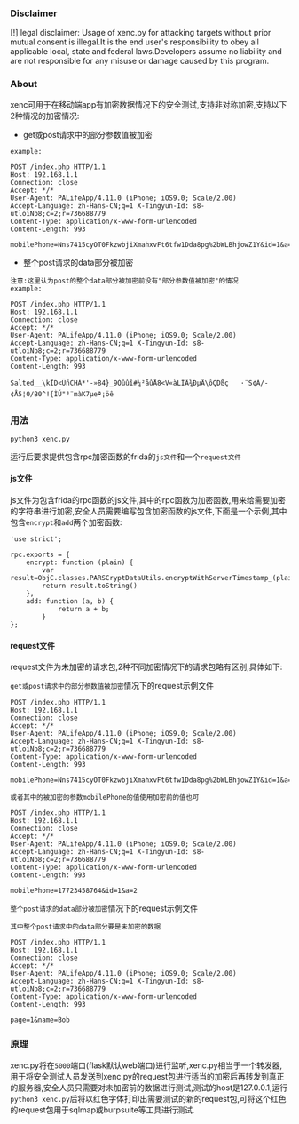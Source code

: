 
### Disclaimer

[!] legal disclaimer: Usage of xenc.py for attacking targets without prior mutual consent is illegal.It is the end user's responsibility to obey all applicable local, state and federal laws.Developers assume no liability and are not responsible for any misuse or damage caused by this program.

### About

xenc可用于在移动端app有加密数据情况下的安全测试,支持非对称加密,支持以下2种情况的加密情况:

+ get或post请求中的部分参数值被加密

``` 
example:

POST /index.php HTTP/1.1 
Host: 192.168.1.1 
Connection: close 
Accept: */* 
User-Agent: PALifeApp/4.11.0 (iPhone; iOS9.0; Scale/2.00) 
Accept-Language: zh-Hans-CN;q=1 X-Tingyun-Id: s8-utloiNb8;c=2;r=736688779 
Content-Type: application/x-www-form-urlencoded 
Content-Length: 993

mobilePhone=Nns7415cyOT0FkzwbjiXmahxvFt6tfw1Dda8pg%2bWLBhjowZ1Y&id=1&a=2
```


+ 整个post请求的data部分被加密

```
注意:这里认为post的整个data部分被加密前没有"部分参数值被加密"的情况
example:

POST /index.php HTTP/1.1 
Host: 192.168.1.1 
Connection: close 
Accept: */* 
User-Agent: PALifeApp/4.11.0 (iPhone; iOS9.0; Scale/2.00) 
Accept-Language: zh-Hans-CN;q=1 X-Tingyun-Id: s8-utloiNb8;c=2;r=736688779 
Content-Type: application/x-www-form-urlencoded 
Content-Length: 993

Salted__\kÏ D<ÜñCHÁ*'-»84}_9Óûûî#¼²åûÅ8<V«àLÎÃ¾ÐµÄ\ôÇDßç	·¨S¢À/-¢Å5¦0/B0^!{ÌÚ"³¨màK7µeª¡öê
```

### 用法

`python3 xenc.py`

运行后要求提供包含rpc加密函数的frida的`js文件`和一个`request文件`

#### js文件

js文件为包含frida的rpc函数的js文件,其中的rpc函数为加密函数,用来给需要加密的字符串进行加密,安全人员需要编写包含加密函数的js文件,下面是一个示例,其中包含`encrypt`和`add`两个加密函数:

```
'use strict';

rpc.exports = {
    encrypt: function (plain) {
        var result=ObjC.classes.PARSCryptDataUtils.encryptWithServerTimestamp_(plain)
        return result.toString()
    },
    add: function (a, b) {
            return a + b;
        }
};

```

#### request文件

request文件为未加密的请求包,2种不同加密情况下的请求包略有区别,具体如下:

`get或post请求中的部分参数值被加密`情况下的request示例文件

```
POST /index.php HTTP/1.1 
Host: 192.168.1.1 
Connection: close 
Accept: */* 
User-Agent: PALifeApp/4.11.0 (iPhone; iOS9.0; Scale/2.00) 
Accept-Language: zh-Hans-CN;q=1 X-Tingyun-Id: s8-utloiNb8;c=2;r=736688779 
Content-Type: application/x-www-form-urlencoded 
Content-Length: 993

mobilePhone=Nns7415cyOT0FkzwbjiXmahxvFt6tfw1Dda8pg%2bWLBhjowZ1Y&id=1&a=2

或者其中的被加密的参数mobilePhone的值使用加密前的值也可

POST /index.php HTTP/1.1 
Host: 192.168.1.1 
Connection: close 
Accept: */* 
User-Agent: PALifeApp/4.11.0 (iPhone; iOS9.0; Scale/2.00) 
Accept-Language: zh-Hans-CN;q=1 X-Tingyun-Id: s8-utloiNb8;c=2;r=736688779 
Content-Type: application/x-www-form-urlencoded 
Content-Length: 993

mobilePhone=17723458764&id=1&a=2
```

`整个post请求的data部分被加密`情况下的request示例文件

```
其中整个post请求中的data部分要是未加密的数据

POST /index.php HTTP/1.1 
Host: 192.168.1.1 
Connection: close 
Accept: */* 
User-Agent: PALifeApp/4.11.0 (iPhone; iOS9.0; Scale/2.00) 
Accept-Language: zh-Hans-CN;q=1 X-Tingyun-Id: s8-utloiNb8;c=2;r=736688779 
Content-Type: application/x-www-form-urlencoded 
Content-Length: 993

page=1&name=Bob
```

### 原理

xenc.py将在`5000`端口(flask默认web端口)进行监听,xenc.py相当于一个转发器,用于将安全测试人员发送到xenc.py的request包进行适当的加密后再转发到真正的服务器,安全人员只需要对未加密前的数据进行测试,测试的host是127.0.0.1,运行`python3 xenc.py`后将以红色字体打印出需要测试的新的request包,可将这个红色的request包用于sqlmap或burpsuite等工具进行测试.
